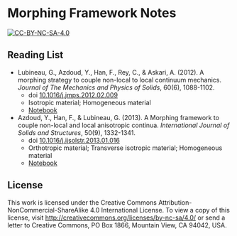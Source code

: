 Morphing Framework Notes
========================================

[![CC-BY-NC-SA-4.0](https://i.creativecommons.org/l/by-nc-sa/4.0/88x31.png)](https://creativecommons.org/licenses/by-nc-sa/4.0/)

## Reading List

* Lubineau, G., Azdoud, Y., Han, F., Rey, C., & Askari, A. (2012). A morphing strategy to couple non-local to local continuum mechanics. *Journal of The Mechanics and Physics of Solids*, 60(6), 1088-1102.
  * doi [10.1016/j.jmps.2012.02.009](https://doi.org/10.1016/j.jmps.2012.02.009)
  * Isotropic material; Homogeneous material
  * [Notebook](notebooks/文章阅读记录-2012-各向同性的均匀材料的耦合方法.md)
* Azdoud, Y., Han, F., & Lubineau, G. (2013). A Morphing framework to couple non-local and local anisotropic continua. *International Journal of Solids and Structures*, 50(9), 1332-1341.
  * doi [10.1016/j.ijsolstr.2013.01.016](https://doi.org/10.1016/j.ijsolstr.2013.01.016)
  * Orthotropic material; Transverse isotropic material; Homogeneous material
  * [Notebook](notebooks/文章阅读记录-2013-各向异性的均匀材料的耦合方法.md)

## License

This work is licensed under the Creative Commons Attribution-NonCommercial-ShareAlike 4.0 International License. To view a copy of this license, visit <http://creativecommons.org/licenses/by-nc-sa/4.0/> or send a letter to Creative Commons, PO Box 1866, Mountain View, CA 94042, USA.

